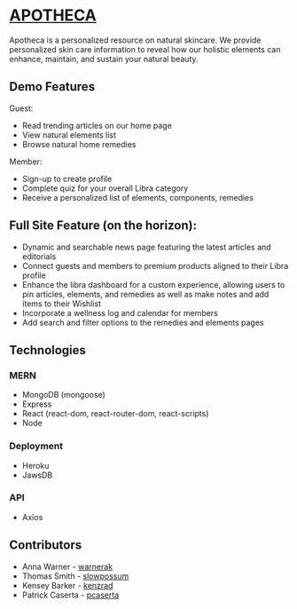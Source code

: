# [APOTHECA](https://enigmatic-meadow-75915.herokuapp.com/)

Apotheca is a personalized resource on natural skincare. We provide personalized skin care information to reveal how our holistic elements can enhance, maintain, and sustain your natural beauty.

## Demo Features

Guest:
* Read trending articles on our home page
* View natural elements list
* Browse natural home remedies

Member:
* Sign-up to create profile
* Complete quiz for your overall Libra category
* Receive a personalized list of elements, components, remedies

## Full Site Feature (on the horizon):

* Dynamic and searchable news page featuring the latest articles and editorials
* Connect guests and members to premium products aligned to their Libra profile
* Enhance the libra dashboard for a custom experience, allowing users to pin articles, elements, and remedies as well as make notes and add items to their Wishlist
* Incorporate a wellness log and calendar for members
* Add search and filter options to the remedies and elements pages

## Technologies
### MERN
* MongoDB (mongoose)
* Express
* React (react-dom, react-router-dom, react-scripts)
* Node

### Deployment
* Heroku
* JawsDB

### API
* Axios

## Contributors
* Anna Warner - [warnerak](https://github.com/warnerak)
* Thomas Smith - [slowpossum](https://github.com/slowpossum)
* Kensey Barker - [kenzrad](https://github.com/kenzrad)
* Patrick Caserta - [pcaserta](https://github.com/pcaserta)
